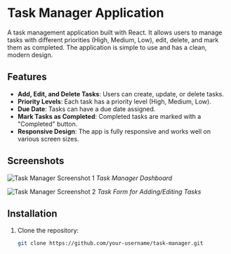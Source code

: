 # Task Manager Application

A task management application built with React. It allows users to manage tasks with different priorities (High, Medium, Low), edit, delete, and mark them as completed. The application is simple to use and has a clean, modern design.

## Features

- **Add, Edit, and Delete Tasks**: Users can create, update, or delete tasks.
- **Priority Levels**: Each task has a priority level (High, Medium, Low).
- **Due Date**: Tasks can have a due date assigned.
- **Mark Tasks as Completed**: Completed tasks are marked with a "Completed" button.
- **Responsive Design**: The app is fully responsive and works well on various screen sizes.

## Screenshots

![Task Manager Screenshot 1]([./screenshots/task-manager-screenshot1.png](https://res.cloudinary.com/dyifiiyxl/image/upload/v1731525605/Screenshot_from_2024-11-14_00-48-55_p0wxdy.png))
*Task Manager Dashboard*

![Task Manager Screenshot 2]([./screenshots/task-manager-screenshot2.png](https://res.cloudinary.com/dyifiiyxl/image/upload/v1731525749/Screenshot_from_2024-11-14_00-52-07_zeu8vd.png))
*Task Form for Adding/Editing Tasks*

## Installation

1. Clone the repository:
   ```bash
   git clone https://github.com/your-username/task-manager.git
